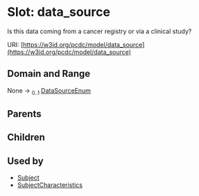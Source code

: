 
# Slot: data_source


Is this data coming from a cancer registry or via a clinical study?

URI: [https://w3id.org/pcdc/model/data_source](https://w3id.org/pcdc/model/data_source)


## Domain and Range

None &#8594;  <sub>0..1</sub> [DataSourceEnum](DataSourceEnum.md)

## Parents


## Children


## Used by

 * [Subject](Subject.md)
 * [SubjectCharacteristics](SubjectCharacteristics.md)
